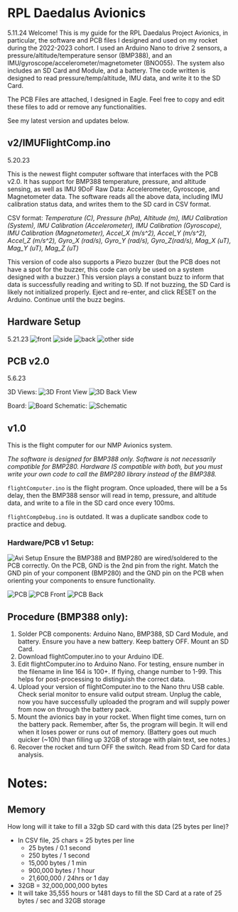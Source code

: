 # RPL Daedalus Avionics

5.11.24
Welcome! This is my guide for the RPL Daedalus Project Avionics, in particular, the software and PCB files I designed and used on my rocket during the 2022-2023 cohort.
I used an Arduino Nano to drive 2 sensors, a pressure/altitude/temperature sensor (BMP388), and an IMU/gyroscope/accelerometer/magnetometer (BNO055). The system also includes an SD Card and Module, and a battery. The code written is designed to read pressure/temp/altitude, IMU data, and write it to the SD Card.

The PCB Files are attached, I designed in Eagle. Feel free to copy and edit these files to add or remove any functionalities.

See my latest version and updates below.

## v2/IMUFlightComp.ino
5.20.23 

This is the newest flight computer software that interfaces with the PCB v2.0. It has support for BMP388 temperature, pressure, and altitude sensing, as well as IMU 9DoF Raw Data: Accelerometer, Gyroscope, and Magnetometer data. The software reads all the above data, including IMU calibration status data, and writes them to the SD card in CSV format.

CSV format:
*Temperature (C), Pressure (hPa), Altitude (m), IMU Calibration (System), IMU Calibration (Accelerometer), IMU Calibration (Gyroscope), IMU Calibration (Magnetometer), Accel_X (m/s^2), Accel_Y (m/s^2), Accel_Z (m/s^2), Gyro_X (rad/s), Gyro_Y (rad/s), Gyro_Z(rad/s), Mag_X (uT), Mag_Y (uT), Mag_Z (uT)*

This version of code also supports a Piezo buzzer (but the PCB does not have a spot for the buzzer, this code can only be used on a system designed with a buzzer.) This version plays a constant buzz to inform that data is successfully reading and writing to SD. If not buzzing, the SD Card is likely not initialized properly. Eject and re-enter, and click RESET on the Arduino. Continue until the buzz begins.

## Hardware Setup
5.21.23
![front](img/fullAvi1.png)
![side](img/fullAvi2.png)
![back](img/fullavi3.png)
![other side](img/fullAvi4.png)


## PCB v2.0
5.6.23

3D Views:
![3D Front View](img/PCB3DFront.jpg)
![3D Back View](img/PCB3DBack.jpg)


Board: 
![Board](img/NMPAvionicsBoard.jpg)
Schematic: 
![Schematic](img/NMPAvionicsSchematic.png)


## v1.0

This is the flight computer for our NMP Avionics system. 

*The software is designed for BMP388 only. Software is not necessarily compatible for BMP280. Hardware IS compatible with both, but you must write your own code to call the BMP280 library instead of the BMP388.*

`flightComputer.ino` is the flight program. Once uploaded, there will be a 5s delay, then the BMP388 sensor will read in temp, pressure, and altitude data, and write to a file in the SD card once every 100ms.

`flightCompDebug.ino` is outdated. It was a duplicate sandbox code to practice and debug. 

### Hardware/PCB v1 Setup:
![Avi Setup](img/NMPAviBaySetup.png)
Ensure the BMP388 and BMP280 are wired/soldered to the PCB correctly. 
On the PCB, GND is the 2nd pin from the right. Match the GND pin of your component (BMP280) and the GND pin on the PCB when orienting your components to ensure functionality.

![PCB](img/PCBbmp280OrientationBoth.png)
![PCB Front](img/PCBbmp280OrientationFront.png)
![PCB Back](img/PCBbmp280OrientationBack.png)

## Procedure (BMP388 only):
1. Solder PCB components: Arduino Nano, BMP388, SD Card Module, and battery. Ensure you have a new battery. Keep battery OFF. Mount an SD Card.
2. Download flightComputer.ino to your Arduino IDE.
3. Edit flightComputer.ino to Arduino Nano. For testing, ensure number in the filename in line 164 is 100+. If flying, change number to 1-99. This helps for post-processing to distinguish the correct data.
4. Upload your version of flightComputer.ino to the Nano thru USB cable. Check serial monitor to ensure valid output stream. Unplug the cable, now you have successfully uploaded the program and will supply power from now on through the battery pack.
5. Mount the avionics bay in your rocket. When flight time comes, turn on the battery pack. Remember, after 5s, the program will begin. It will end when it loses power or runs out of memory. (Battery goes out much quicker (~10h) than filling up 32GB of storage with plain text, see notes.)
6. Recover the rocket and turn OFF the switch. Read from SD Card for data analysis.


# Notes:
## Memory
How long will it take to fill a 32gb SD card with this data (25 bytes per line)?
- In CSV file, 25 chars = 25 bytes per line
	- 25 bytes / 0.1 second
	- 250 bytes / 1 second
	- 15,000 bytes / 1 min
	- 900,000 bytes / 1 hour
	- 21,600,000 / 24hrs or 1 day
- 32GB = 32,000,000,000 bytes
- It will take 35,555 hours or 1481 days to fill the SD Card at a rate of 25 bytes / sec and 32GB storage
